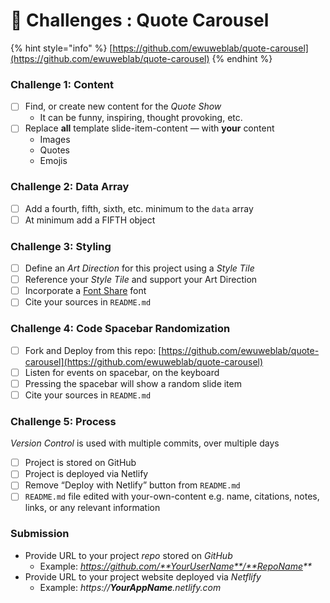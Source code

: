 # 💯 Challenges : Quote Carousel

{% hint style="info" %}
[https://github.com/ewuweblab/quote-carousel](https://github.com/ewuweblab/quote-carousel)
{% endhint %}

### Challenge 1: Content

* [ ] Find, or create new content for the _Quote Show_
  * It can be funny, inspiring, thought provoking, etc.
* [ ] Replace **all** template slide-item-content — with **your** content
  * Images
  * Quotes
  * Emojis

### Challenge 2: Data Array

* [ ] Add a fourth, fifth, sixth, etc. minimum to the `data` array
* [ ] At minimum add a FIFTH object

### Challenge 3: Styling

* [ ] Define an _Art Direction_ for this project using a _Style Tile_
* [ ] Reference your _Style Tile_ and support your Art Direction
* [ ] Incorporate a [Font Share](https://www.fontshare.com/) font
* [ ] Cite your sources in `README.md`

### Challenge 4: Code Spacebar Randomization

* [ ] Fork and Deploy from this repo: [https://github.com/ewuweblab/quote-carousel](https://github.com/ewuweblab/quote-carousel)
* [ ] Listen for events on spacebar, on the keyboard
* [ ] Pressing the spacebar will show a random slide item
* [ ] Cite your sources in `README.md`

### Challenge 5: Process

_Version Control_ is used with multiple commits, over multiple days

* [ ] Project is stored on GitHub
* [ ] Project is deployed via Netlify
* [ ] Remove “Deploy with Netlify” button from `README.md`
* [ ] `README.md` file edited with your-own-content e.g. name, citations, notes, links, or any relevant information

### Submission

* Provide URL to your project _repo_ stored on _GitHub_
  * Example: _https://github.com/**YourUserName**/**RepoName**_
* Provide URL to your project website deployed via _Netflify_
  * Example: _https://**YourAppName**.netlify.com_

